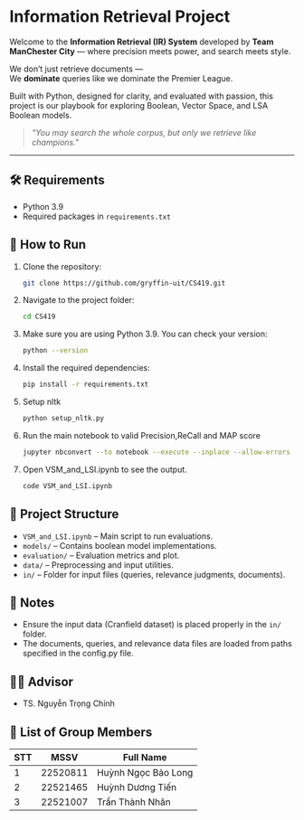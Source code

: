 # Information Retrieval Project


Welcome to the **Information Retrieval (IR) System** developed by **Team ManChester City** — where precision meets power, and search meets style.

We don’t just retrieve documents —  
We **dominate** queries like we dominate the Premier League.

Built with Python, designed for clarity, and evaluated with passion, this project is our playbook for exploring Boolean, Vector Space, and LSA Boolean models.

> *"You may search the whole corpus, but only we retrieve like champions."*

---


## 🛠 Requirements

- Python 3.9
- Required packages in `requirements.txt`

## 🚀 How to Run

1. Clone the repository:

   ```bash
   git clone https://github.com/gryffin-uit/CS419.git

2. Navigate to the project folder:

    ```bash
    cd CS419

3. Make sure you are using Python 3.9. You can check your version:

    ```bash
    python --version

4. Install the required dependencies:

    ```bash
    pip install -r requirements.txt

5. Setup nltk

    ```bash
    python setup_nltk.py

6. Run the main notebook to valid Precision,ReCall and MAP score

    ```bash
    jupyter nbconvert --to notebook --execute --inplace --allow-errors VSM_and_LSI.ipynb

7. Open VSM_and_LSI.ipynb to see the output.
    ```bash
    code VSM_and_LSI.ipynb


## 📁 Project Structure

- `VSM_and_LSI.ipynb` – Main script to run evaluations.
- `models/` – Contains boolean model implementations.
- `evaluation/` – Evaluation metrics and plot.
- `data/` – Preprocessing and input utilities.
- `in/` – Folder for input files (queries, relevance judgments, documents).

## 📌 Notes

- Ensure the input data (Cranfield dataset) is placed properly in the `in/` folder.
- The documents, queries, and relevance data files are loaded from paths specified in the config.py file.
## 👨‍🏫 Advisor

- TS. Nguyễn Trọng Chỉnh

## 👥 List of Group Members

| STT | MSSV     | Full Name                |
|-----|----------|--------------------------|
| 1   | 22520811 | Huỳnh Ngọc Bảo Long      |
| 2   | 22521465 | Huỳnh Dương Tiến         |
| 3   | 22521007 | Trần Thành Nhân          |


